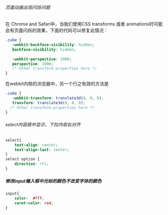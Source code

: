 ###### 页面动画出现闪烁问题
在 Chrome and Safari中，当我们使用CSS transforms 或者 animations时可能会有页面闪烁的效果，下面的代码可以修复此情况：

```css
.cube {
   -webkit-backface-visibility: hidden;
   backface-visibility: hidden;
 
   -webkit-perspective: 1000;
   perspective: 1000;
   /* Other transform properties here */
}
```
在webkit内核的浏览器中，另一个行之有效的方法是

```css
.cube {
   -webkit-transform: translate3d(0, 0, 0);
   transform: translate3d(0, 0, 0);
  /* Other transform properties here */
}
```


###### select内容居中显示、下拉内容右对齐

```css
select{
    text-align: center;
    text-align-last: center;
}
select option {
    direction: rtl;
}
```


##### 修改input输入框中光标的颜色不改变字体的颜色

```css
input{
    color:  #fff;
    caret-color: red;
}
```
